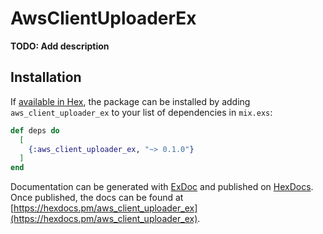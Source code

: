 # AwsClientUploaderEx

**TODO: Add description**

## Installation

If [available in Hex](https://hex.pm/docs/publish), the package can be installed
by adding `aws_client_uploader_ex` to your list of dependencies in `mix.exs`:

```elixir
def deps do
  [
    {:aws_client_uploader_ex, "~> 0.1.0"}
  ]
end
```

Documentation can be generated with [ExDoc](https://github.com/elixir-lang/ex_doc)
and published on [HexDocs](https://hexdocs.pm). Once published, the docs can
be found at [https://hexdocs.pm/aws_client_uploader_ex](https://hexdocs.pm/aws_client_uploader_ex).

